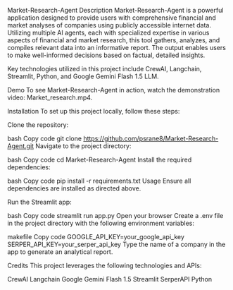 Market-Research-Agent
Description
Market-Research-Agent is a powerful application designed to provide users with comprehensive financial and market analyses of companies using publicly accessible internet data. Utilizing multiple AI agents, each with specialized expertise in various aspects of financial and market research, this tool gathers, analyzes, and compiles relevant data into an informative report. The output enables users to make well-informed decisions based on factual, detailed insights.

Key technologies utilized in this project include CrewAI, Langchain, Streamlit, Python, and Google Gemini Flash 1.5 LLM.

Demo
To see Market-Research-Agent in action, watch the demonstration video: Market_research.mp4.

Installation
To set up this project locally, follow these steps:

Clone the repository:

bash
Copy code
git clone https://github.com/psrane8/Market-Research-Agent.git
Navigate to the project directory:

bash
Copy code
cd Market-Research-Agent
Install the required dependencies:

bash
Copy code
pip install -r requirements.txt
Usage
Ensure all dependencies are installed as directed above.

Run the Streamlit app:

bash
Copy code
streamlit run app.py
Open your browser 
Create a .env file in the project directory with the following environment variables:

makefile
Copy code
GOOGLE_API_KEY=your_google_api_key
SERPER_API_KEY=your_serper_api_key
Type the name of a company in the app to generate an analytical report.

Credits
This project leverages the following technologies and APIs:

CrewAI
Langchain
Google Gemini Flash 1.5
Streamlit
SerperAPI
Python


